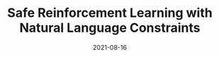---
title: "Safe Reinforcement Learning with Natural Language Constraints"
date: 2021-08-16
draft: false
post_type: publication
authors: [jimmyyang, michaelhu, yinlamc, ramadge, karthikn]
venue: NeurIPS 2021
tags: []
direct_link: https://arxiv.org/abs/2010.05150

link: https://arxiv.org/abs/2010.05150
---